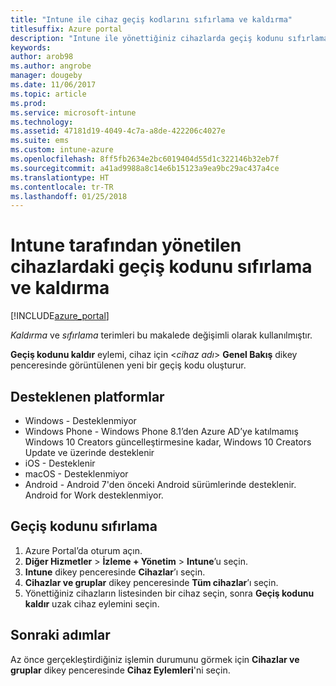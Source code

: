 ```yaml
---
title: "Intune ile cihaz geçiş kodlarını sıfırlama ve kaldırma"
titlesuffix: Azure portal
description: "Intune ile yönettiğiniz cihazlarda geçiş kodunu sıfırlama ve kaldırma hakkında bilgi edinin."
keywords: 
author: arob98
ms.author: angrobe
manager: dougeby
ms.date: 11/06/2017
ms.topic: article
ms.prod: 
ms.service: microsoft-intune
ms.technology: 
ms.assetid: 47181d19-4049-4c7a-a8de-422206c4027e
ms.suite: ems
ms.custom: intune-azure
ms.openlocfilehash: 8ff5fb2634e2bc6019404d55d1c322146b32eb7f
ms.sourcegitcommit: a41ad9988a8c14e6b15123a9ea9bc29ac437a4ce
ms.translationtype: HT
ms.contentlocale: tr-TR
ms.lasthandoff: 01/25/2018
---
```

# <a name="reset-and-remove-the-passcode-on-intune-managed-devices"></a>Intune tarafından yönetilen cihazlardaki geçiş kodunu sıfırlama ve kaldırma


[!INCLUDE[azure_portal](./includes/azure_portal.md)]

*Kaldırma* ve *sıfırlama* terimleri bu makalede değişimli olarak kullanılmıştır.

**Geçiş kodunu kaldır** eylemi, cihaz için <*cihaz adı*> **Genel Bakış** dikey penceresinde görüntülenen yeni bir geçiş kodu oluşturur.

## <a name="supported-platforms"></a>Desteklenen platformlar

- Windows - Desteklenmiyor
- Windows Phone - Windows Phone 8.1’den Azure AD’ye katılmamış Windows 10 Creators güncelleştirmesine kadar, Windows 10 Creators Update ve üzerinde desteklenir
- iOS - Desteklenir
- macOS - Desteklenmiyor
- Android - Android 7'den önceki Android sürümlerinde desteklenir. Android for Work desteklenmiyor.

## <a name="how-to-reset-a-passcode"></a>Geçiş kodunu sıfırlama

1. Azure Portal’da oturum açın.
2. **Diğer Hizmetler** > **İzleme + Yönetim** > **Intune**’u seçin.
3. **Intune** dikey penceresinde **Cihazlar**’ı seçin.
4. **Cihazlar ve gruplar** dikey penceresinde **Tüm cihazlar**’ı seçin.
5. Yönettiğiniz cihazların listesinden bir cihaz seçin, sonra **Geçiş kodunu kaldır** uzak cihaz eylemini seçin.

## <a name="next-steps"></a>Sonraki adımlar

Az önce gerçekleştirdiğiniz işlemin durumunu görmek için **Cihazlar ve gruplar** dikey penceresinde **Cihaz Eylemleri**'ni seçin.
